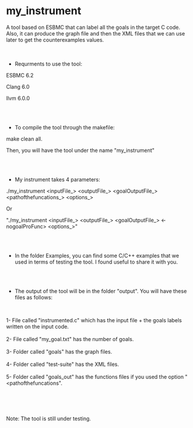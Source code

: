 # my_instrument
A tool based on ESBMC that can label all the goals in the target C code. Also, it can produce the graph file and then the XML files that we can use later to get the counterexamples values.
  <br /><br />  <br />

 * Requrments to use the tool:
 
 ESBMC 6.2
  
 Clang 6.0
  
 llvm 6.0.0

<br /><br />

* To compile the tool through the makefile:

 
make clean all.


Then, you will have the tool under the name "my_instrument"

<br /><br />

* My instrument takes 4 parameters:


./my_instrument <inputFile_> <outputFile_> <goalOutputFile_> <pathofthefuncations_> <options_>


  Or


 "./my_instrument <inputFile_> <outputFile_> <goalOutputFile_> <-nogoalProFunc> <options_>"
 

<br /><br />


* In the folder Examples, you can find some C/C++ examples that we used in terms of testing the tool. I found useful to share it with you.

<br /><br />



* The output of the tool will be in the folder "output". You will have these files as follows:
<br />

1- File called "instrumented.c" which has the input file + the goals labels written on the input code.<br />
<br />
2- File called "my_goal.txt" has the number of goals.<br />
<br />
3- Folder called "goals" has the graph files.<br />
<br />
4- Folder called "test-suite" has the XML files.<br />
<br />
5- Folder called "goals_out" has the functions files if you used the option "<pathofthefuncations".<br />


<br /><br /><br />




Note:
The tool is still under testing.
